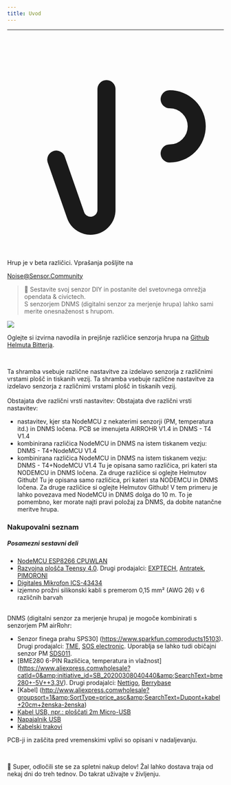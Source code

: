 ```yaml
---
title: Uvod
---
```

---
  <div class="max-w-screen-xl mx-auto pb-5">
    <div class="p-2 rounded-lg bg-indigo-100 shadow-lg sm:p-3">
    <div class="flex items-center">
          <span class="p-2 rounded-lg bg-indigo-500">
            <svg class="h-8 w-8 text-white" fill="none" viewBox="0 0 24 24" stroke="currentColor">
              <path stroke-linecap="round" stroke-linejoin="round" stroke-width="2" d="M11 5.882V19.24a1.76 1.76 0 01-3.417.592l-2.147-6.15M18 13a3 3 0 100-6M5. 436 13.683A4.001 4.001 0 017 6h1.832c4.1 0 7.625-1.234 9.168-3v14c-1.543-1.766-5.067-3-9.168-3H7a3.988 3.988 0 01-1.564-.317z">
            </svg>
          </span>
        <div class="flex-wrap flex">
          <p class="pt-1 text-indigo-700 font-medium">
              Hrup je v beta različici. Vprašanja pošljite na<p>
        <a href="mailto:Noise@Sensor.Community" class="ml-1 font-medium underline text-white hover:text-yellow-600">
                Noise@Sensor.Community</a>
        </div>
    </div>
  </div>
</div>


> 🚧 Sestavite svoj senzor DIY in postanite del svetovnega omrežja opendata &amp; civictech. <br> S senzorjem DNMS (digitalni senzor za merjenje hrupa) lahko sami merite onesnaženost s hrupom.

 <img src="...docsdnmsdnms-noise-measuring-sensor-kit.jpg" style="display: block; margin: 1em 0" loading="lazy">


Oglejte si izvirna navodila in prejšnje različice senzorja hrupa na [Github Helmuta Bitterja](https://github.comhbitterDNMStreemasterManual).

<br>

Ta shramba vsebuje različne nastavitve za izdelavo senzorja z različnimi vrstami plošč in tiskanih vezij.
Ta shramba vsebuje različne nastavitve za izdelavo senzorja z različnimi vrstami plošč in tiskanih vezij.
 <br>
 <br>
 Obstajata dve različni vrsti nastavitev:
 Obstajata dve različni vrsti nastavitev:
* nastavitev, kjer sta NodeMCU z nekaterimi senzorji (PM, temperatura itd.) in DNMS ločena. PCB se imenujeta AIRROHR V1.4 in DNMS - T4 V1.4
* kombinirana različica NodeMCU in DNMS na istem tiskanem vezju: DNMS - T4+NodeMCU V1.4
* kombinirana različica NodeMCU in DNMS na istem tiskanem vezju: DNMS - T4+NodeMCU V1.4
 Tu je opisana samo različica, pri kateri sta NODEMCU in DNMS ločena. Za druge različice si oglejte Helmutov Github!
 Tu je opisana samo različica, pri kateri sta NODEMCU in DNMS ločena. Za druge različice si oglejte Helmutov Github!
  V tem primeru je lahko povezava med NodeMCU in DNMS dolga do 10 m. To je pomembno, ker morate najti pravi položaj za DNMS, da dobite natančne meritve hrupa.

### Nakupovalni seznam

##### Posamezni sestavni deli
* [NodeMCU ESP8266 CPUWLAN](https://www.aliexpress.com/wholesale?groupsort=1&SortType=price_asc&SearchText=nodemcu+v3+esp8266+ch340)
* [Razvojna plošča Teensy 4.0](https://www.pjrc.comstoreteensy40.html). Drugi prodajalci: [EXPTECH](https://www.exp-tech.deplattformenteensy9596teensy-4.0-development-board), [Antratek](https://www.antratek.deteensy-4-0), [PIMORONI](https://shop.pimoroni.comproductsteensy-4-0-development-board)
* [Digitales Mikrofon ICS-43434](https://www.tindie.comproductsonehorseics43434-i2s-digital-microphone)
* izjemno prožni silikonski kabli s premerom 0,15 mm² (AWG 26) v 6 različnih barvah
<br>
DNMS (digitalni senzor za merjenje hrupa) je mogoče kombinirati s senzorjem PM airRohr:

* Senzor finega prahu SPS30] (https://www.sparkfun.comproducts15103). Drugi prodajalci: [TME](https://www.tme.eudedetailssps30gassensorensensirion1-101638-10?brutto=1), [SOS electronic](https://www.soselectronic.deproductssensirionsps30-2-304234). Uporablja se lahko tudi običajni senzor PM [SDS011](https://de.aliexpress.comwholesale?catId=0&amp;initiative_id=AS_20200813122806&amp;SearchText=sds011).
* [BME280 6-PIN Različica, temperatura in vlažnost] (https://www.aliexpress.comwholesale?catId=0&amp;initiative_id=SB_20200308040440&amp;SearchText=bme280+-5V++3,3V). Drugi prodajalci: [Nettigo](https://nettigo.eu/products/module-pressure-humidity-and-temperature-sensor-bosch-bme280), [Berrybase](https://www.berrybase.de/bauelemente/sensoren-module/feuchtigkeit/bme680-breakout-board-4in1-sensor-f-252-r-temperatur-luftfeuchtigkeit-luftdruck-und-luftg-252-t)
* [Kabel] (http://www.aliexpress.comwholesale?groupsort=1&amp;SortType=price_asc&amp;SearchText=Dupont+kabel+20cm+ženska-ženska)
* [Kabel USB, npr.: ploščati 2m Micro-USB](https://www.aliexpress.comwholesale?catId=0&amp;initiative_id=SB_20200308040708&amp;SearchText=micro+usb+ploščati+kabel+2m)
* [Napajalnik USB](https://www.aliexpress.com/wholesale?catId=0&initiative_id=SB_20200308040834&SearchText=single+micro+usb+eu+power+supply)
* [Kabelski trakovi](https://www.aliexpress.comwholesale?catId=0&amp;initiative_id=SB_20200308040852&amp;SearchText=cable+trakovi)

PCB-ji in zaščita pred vremenskimi vplivi so opisani v nadaljevanju.

<br>

🙌 Super, odločili ste se za spletni nakup delov!
Žal lahko dostava traja od nekaj dni do treh tednov.
Do takrat uživajte v življenju️.
